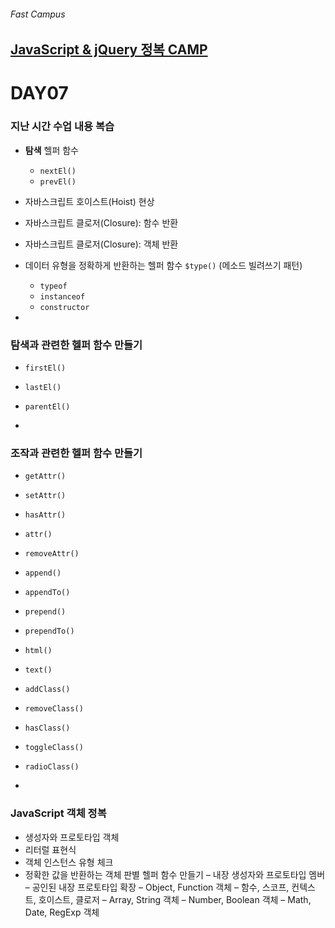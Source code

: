 ###### Fast Campus

## [JavaScript & jQuery 정복 CAMP](http://www.fastcampus.co.kr/dev_camp_jst/)

# DAY07

### 지난 시간 수업 내용 복습

- __탐색__ 헬퍼 함수
  - `nextEl()`
  - `prevEl()`
- 자바스크립트 호이스트(Hoist) 현상
- 자바스크립트 클로저(Closure): 함수 반환
- 자바스크립트 클로저(Closure): 객체 반환
- 데이터 유형을 정확하게 반환하는 헬퍼 함수 `$type()` (메소드 빌려쓰기 패턴)
  - `typeof`
  - `instanceof`
  - `constructor`

-

### 탐색과 관련한 헬퍼 함수 만들기

- `firstEl()`
- `lastEl()`
- `parentEl()`

-

### 조작과 관련한 헬퍼 함수 만들기

- `getAttr()`
- `setAttr()`
- `hasAttr()`
- `attr()`
- `removeAttr()`

- `append()`
- `appendTo()`
- `prepend()`
- `prependTo()`

- `html()`
- `text()`

- `addClass()`
- `removeClass()`
- `hasClass()`
- `toggleClass()`
- `radioClass()`

-

### JavaScript 객체 정복

- 생성자와 프로토타입 객체
- 리터럴 표현식
- 객체 인스턴스 유형 체크
- 정확한 값을 반환하는 객체 판별 헬퍼 함수 만들기
– 내장 생성자와 프로토타입 멤버
– 공인된 내장 프로토타입 확장
– Object, Function 객체
– 함수, 스코프, 컨텍스트, 호이스트, 클로저
– Array, String 객체
– Number, Boolean 객체
– Math, Date, RegExp 객체